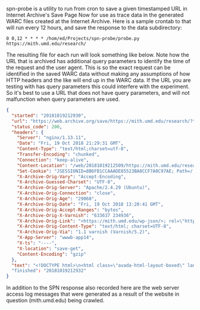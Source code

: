 spn-probe is a utility to run from cron to save a given timestamped URL in
Internet Archive's Save Page Now for use as trace data in the generated WARC
files created at the Internet Archive. Here is a sample crontab to that will
run every 12 hours, and save the response to the data subdirectory:

    0 0,12 * * * * /hom/ed/Projects/spn-probe/probe.py https://mith.umd.edu/research/ 

The resulting file for each run will look something like below. Note how the URL
that is archived has additional query parameters to identify the time of the
request and the user agent. This is so the exact request can be identified in
the saved WARC data without making any assumptions of how HTTP headers and the
like will end up in the WARC data. If the URL you are testing with has query
parameters this could interfere with the experiment. So it's best to use a URL
that does not have query parameters, and will not malfunction when query
parameters are used.

```json
{
  "started": "20181019212930",
  "url": "https://web.archive.org/save/https://mith.umd.edu/research/?t=20181019212930",
  "status_code": 200,
  "headers": {
    "Server": "nginx/1.13.11",
    "Date": "Fri, 19 Oct 2018 21:29:31 GMT",
    "Content-Type": "text/html;charset=utf-8",
    "Transfer-Encoding": "chunked",
    "Connection": "keep-alive",
    "Content-Location": "/web/20181019212509/https://mith.umd.edu/research/",
    "Set-Cookie": "JSESSIONID=8B6FB1CCAAADE85523BA8CCF7A0C97AE; Path=/; HttpOnly",
    "X-Archive-Orig-Vary": "Accept-Encoding",
    "X-Archive-Guessed-Charset": "UTF-8",
    "X-Archive-Orig-Server": "Apache/2.4.29 (Ubuntu)",
    "X-Archive-Orig-Connection": "close",
    "X-Archive-Orig-Age": "29068",
    "X-Archive-Orig-Date": "Fri, 19 Oct 2018 13:20:41 GMT",
    "X-Archive-Orig-Accept-Ranges": "bytes",
    "X-Archive-Orig-X-Varnish": "633637 234936",
    "X-Archive-Orig-Link": "<https://mith.umd.edu/wp-json/>; rel=\"https://api.w.org/\"",
    "X-Archive-Orig-Content-Type": "text/html; charset=UTF-8",
    "X-Archive-Orig-Via": "1.1 varnish (Varnish/5.2)",
    "X-App-Server": "wwwb-app14",
    "X-ts": "----",
    "X-location": "save-get",
    "Content-Encoding": "gzip"
  },
  "text": "<!DOCTYPE html>\n<html class=\"avada-html-layout-boxed\" lang=\"en-US\" prefix=\"og: http://ogp.me/ns# fb: http://ogp.me/ns/fb# og: http://ogp.me/ns#\">\n<head>\n\n\n<script type=\"text/javascript\" src=\"/static/js/analytics.js\"></script>\n<script type=\"text/javascript\">archive_analytics.values.server_name=\"wwwb-app14.us.archive.org\";archive_analytics.values.server_ms=0;</script>\n<link type=\"text/css\" rel=\"stylesheet\" href=\"/static/css/banner-styles.css\"/>\n\n\n\t<meta http-equiv=\"X-UA-Compatible\" content=\"IE=edge\" />\n\t<meta http-equiv=\"Content-Type\" content=\"text/html; charset=utf-8\"/>\n\t<meta name=\"viewport\" content=\"width=device-width, initial-scale=1\" />\n\t<title>Research Archive &ndash; Maryland Institute for Technology in the Humanities</title>\n\n<!-- This site is optimized with the Yoast SEO plugin v8.4 - /save/https://yoast.com/wordpress/plugins/seo/ -->\n<meta name=\"robots\" content=\"noindex,follow\"/>\n<link rel=\"next\" href=\"https://mith.umd.edu/research/page/2/\" />\n<meta property=\"og:locale\" content=\"en_US\" />\n<meta property=\"og:type\" content=\"object\" />\n<meta property=\"og:title\" content=\"Research Archive &ndash; Maryland Institute for Technology in the Humanities\" />\n<meta property=\"og:url\" content=\"https://mith.umd.edu/research/\" />\n<meta property=\"og:site_name\" content=\"Maryland Institute for Technology in the Humanities\" />\n<meta name=\"twitter:card\" content=\"summary\" />\n<meta name=\"twitter:title\" content=\"Research Archive &ndash; Maryland Institute for Technology in the Humanities\" />\n<!-- / Yoast SEO plugin. -->\n\n<link rel='dns-prefetch' href='//s3.amazonaws.com' />\n<link rel='dns-prefetch' href='//s.w.org' />\n<link rel=\"alternate\" type=\"application/rss+xml\" title=\"Maryland Institute for Technology in the Humanities &raquo; Feed\" href=\"https://mith.umd.edu/feed/\" />\n<link rel=\"alternate\" type=\"application/rss+xml\" title=\"Maryland Institute for Technology in the Humanities &raquo; Comments Feed\" href=\"https://mith.umd.edu/comments/feed/\" />\n\t\t\t\t\t<link rel=\"shortcut icon\" href=\"/save/_embed/https://mith.umd.edu/wp-content/uploads/2018/07/favicon.png\" type=\"image/x-icon\" />\n\t\t\n\t\t\n\t\t\n\t\t\n\t\t\t\t<link rel=\"alternate\" type=\"application/rss+xml\" title=\"Maryland Institute for Technology in the Humanities &raquo; Research Feed\" href=\"https://mith.umd.edu/research/feed/\" />\n\t\t<script type=\"text/javascript\">\n\t\t\twindow._wpemojiSettings = {\"baseUrl\":\"/save/https://s.w.org\\/images\\/core\\/emoji\\/11\\/72x72\\/\",\"ext\":\".png\",\"svgUrl\":\"/save/https://s.w.org\\/images\\/core\\/emoji\\/11\\/svg\\/\",\"svgExt\":\".svg\",\"source\":{\"concatemoji\":\"/save/https://mith.umd.edu\\/wp-includes\\/js\\/wp-emoji-release.min.js?ver=4.9.8\"}};\n\t\t\t!function(a,b,c){function d(a,b){var c=String.fromCharCode;l.clearRect(0,0,k.width,k.height),l.fillText(c.apply(this,a),0,0);var d=k.toDataURL();l.clearRect(0,0,k.width,k.height),l.fillText(c.apply(this,b),0,0);var e=k.toDataURL();return d===e}function e(a){var b;if(!l||!l.fillText)return!1;switch(l.textBaseline=\"top\",l.font=\"600 32px Arial\",a){case\"flag\":return!(b=d([55356,56826,55356,56819],[55356,56826,8203,55356,56819]))&&(b=d([55356,57332,56128..."
  "finished": "20181019212932"
}
```

In addition to the SPN response also recorded here are the web server access log messages that were generated as a result of the website in question (mith.umd.edu) being crawled.
